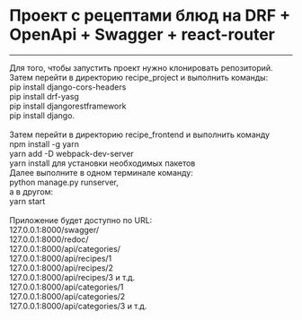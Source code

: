 <h1>Проект с рецептами блюд на DRF + OpenApi + Swagger + react-router</h1>
<hr>
Для того, чтобы запустить проект нужно клонировать репозиторий.<br>
Затем перейти в директорию recipe_project и выполнить команды: <br>
pip install django-cors-headers<br>
pip install drf-yasg<br>
pip install djangorestframework<br>
pip install django.<br><br>
Затем перейти в директорию recipe_frontend и выполнить команду<br>
npm install -g yarn<br>
yarn add -D webpack-dev-server<br>
yarn install для установки необходимых пакетов<br>
Далее выполните в одном терминале команду:<br>
python manage.py runserver,<br>
а в другом:<br>
yarn start<br>
<br>
Приложение будет доступно по URL:<br>
127.0.0.1:8000/swagger/<br>
127.0.0.1:8000/redoc/<br>
127.0.0.1:8000/api/categories/<br>
127.0.0.1:8000/api/recipes/1<br>
127.0.0.1:8000/api/recipes/2<br>
127.0.0.1:8000/api/recipes/3 и т.д.<br>
127.0.0.1:8000/api/categories/1<br>
127.0.0.1:8000/api/categories/2<br>
127.0.0.1:8000/api/categories/3 и т.д.<br>
